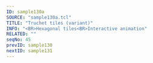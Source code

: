 ```yaml
---
ID: sample130a
SOURCE: "sample130a.tcl"
TITLE: "Truchet tiles (variant)"
INFO: "<BR>Hexagonal tiles<BR>Interactive animation"
RELATED: ""
seqNo: 45
prevID: sample130
nextID: sample131
---
```

